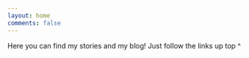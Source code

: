 ```yaml
---
layout: home
comments: false
---
```


Here you can find my stories and my blog! Just follow the links up top ^






